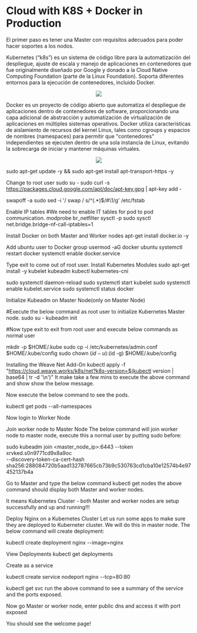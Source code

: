 # Cloud with K8S + Docker in Production

El primer paso es tener una Master con requisitos adecuados para poder hacer soportes a los nodos. 


Kubernetes (“k8s”) es un sistema de código libre para la automatización del despliegue, ajuste de escala y manejo de aplicaciones en contenedores que fue originalmente diseñado por Google y donado a la Cloud Native Computing Foundation (parte de la Linux Foundation). Soporta diferentes entornos para la ejecución de contenedores, incluido Docker.

<p align="center">
     <img src='https://user-images.githubusercontent.com/68827543/166177213-30ff57fa-41b8-4410-956a-396c79d22ceb.jpg'>
 </p>

Docker es un proyecto de código abierto que automatiza el despliegue de aplicaciones dentro de contenedores de software, proporcionando una capa adicional de abstracción y automatización de virtualización de aplicaciones en múltiples sistemas operativos. ​Docker utiliza características de aislamiento de recursos del kernel Linux, tales como cgroups y espacios de nombres (namespaces) para permitir que "contenedores" independientes se ejecuten dentro de una sola instancia de Linux, evitando la sobrecarga de iniciar y mantener máquinas virtuales.

<p align="center">
     <img src='https://user-images.githubusercontent.com/68827543/166177804-77d70d43-f375-4019-bc30-d978a29c36d6.jpg'>
 </p>

sudo apt-get update -y  && sudo apt-get install apt-transport-https -y

Change to root user
sudo su -
sudo curl -s https://packages.cloud.google.com/apt/doc/apt-key.gpg | apt-key add -

swapoff -a
sudo sed -i '/ swap / s/^\(.*\)$/#\1/g' /etc/fstab

Enable IP tables
#We need to enable IT tables for pod to pod communication.
modprobe br_netfilter
sysctl -p
sudo sysctl net.bridge.bridge-nf-call-iptables=1

Install Docker on both Master and Worker nodes
apt-get install docker.io -y

Add ubuntu user to Docker group
usermod -aG docker ubuntu
systemctl restart docker
systemctl enable docker.service

Type exit to come out of root user.
Install Kubernetes Modules
sudo apt-get install -y kubelet kubeadm kubectl kubernetes-cni

sudo systemctl daemon-reload
sudo systemctl start kubelet
sudo systemctl enable kubelet.service
sudo systemctl status docker

Initialize Kubeadm on Master Node(only on Master Node)

#Execute the below command as root user to initialize Kubernetes Master node.
sudo su - 
kubeadm init

#Now type exit to exit from root user and execute below commands as normal user

mkdir -p $HOME/.kube
sudo cp -i /etc/kubernetes/admin.conf $HOME/.kube/config
sudo chown $(id -u):$(id -g) $HOME/.kube/config



Installing the Weave Net Add-On
kubectl apply -f "https://cloud.weave.works/k8s/net?k8s-version=$(kubectl version | base64 | tr -d '\n')"
It make take a few mins to execute the above command and show show the below message.


Now execute the below command to see the pods.

kubectl get pods  --all-namespaces



Now login to Worker Node

Join worker node to Master Node
The below command will join worker node to master node, execute this a normal user by putting sudo before:


 
sudo kubeadm join <master_node_ip>:6443 --token xrvked.s0n9771cd9x8a9oc \
    --discovery-token-ca-cert-hash sha256:288084720b5aad132787665cb73b9c530763cd1cba10e12574b4e97452137b4a



Go to Master and type the below command
kubectl get nodes
the above command should display both Master and worker nodes.



It means Kubernetes Cluster - both Master and worker nodes are setup successfully and up and running!!!

Deploy Nginx on a Kubernetes Cluster
Let us run some apps to make sure they are deployed to Kuberneter cluster. We will do this in master node. The below command will create deployment:

kubectl create deployment nginx --image=nginx


View Deployments
kubectl get deployments 

Create as a service 

 
kubectl create service nodeport nginx --tcp=80:80

kubectl get svc
run the above command to see a summary of the service and the ports exposed.


Now go Master or worker node, enter public dns and access it with port exposed

You should see the welcome page!

